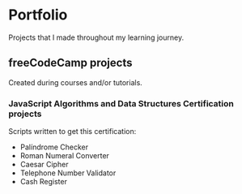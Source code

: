 # Portfolio
Projects that I made throughout my learning journey.

## freeCodeCamp projects
Created during courses and/or tutorials.

### JavaScript Algorithms and Data Structures Certification projects
Scripts written to get this certification:

- Palíndrome Checker
- Roman Numeral Converter
- Caesar Cipher
- Telephone Number Validator
- Cash Register